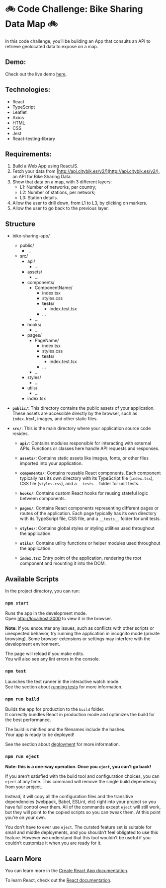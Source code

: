 # 🚲 Code Challenge: Bike Sharing Data Map 🚲

In this code challenge, you’ll be building an App that consults an API to retrieve geolocated data to expose on a map.

## Demo:

Check out the live demo [here](https://bike-sharing-app.netlify.app/).

## Technologies:

- React
- TypeScript
- Leaflet
- Axios
- HTML
- CSS
- Jest
- React-testing-library

## Requirements:

1. Build a Web App using ReactJS.
2. Fetch your data from [http://api.citybik.es/v2/](http://api.citybik.es/v2/), an API for Bike Sharing Data.
3. Show that data on a map, with 3 different layers:
   - L1: Number of networks, per country;
   - L2: Number of stations, per network;
   - L3: Station details.
4. Allow the user to drill down, from L1 to L3, by clicking on markers.
5. Allow the user to go back to the previous layer.

## Structure

- bike-sharing-app/

  - public/
    - ...
  - src/
    - api/
      - ...
    - assets/
      - ...
    - components/
      - ComponentName/
        - index.tsx
        - styles.css
        - **tests**/
          - index.test.tsx
        - ...
      - ...
    - hooks/
      - ...
    - pages/
      - PageName/
        - index.tsx
        - styles.css
        - **tests**/
          - index.test.tsx
        - ...
      - ...
    - styles/
      - ...
    - utils/
      - ...
    - index.tsx

- **`public/`**: This directory contains the public assets of your application. These assets are accessible directly by the browser, such as `index.html`, images, and other static files.

- **`src/`**: This is the main directory where your application source code resides.

  - **`api/`**: Contains modules responsible for interacting with external APIs. Functions or classes here handle API requests and responses.

  - **`assets/`**: Contains static assets like images, fonts, or other files imported into your application.

  - **`components/`**: Contains reusable React components. Each component typically has its own directory with its TypeScript file (`index.tsx`), CSS file (`styles.css`), and a `__tests__` folder for unit tests.

  - **`hooks/`**: Contains custom React hooks for reusing stateful logic between components.

  - **`pages/`**: Contains React components representing different pages or routes of the application. Each page typically has its own directory with its TypeScript file, CSS file, and a `__tests__` folder for unit tests.

  - **`styles/`**: Contains global styles or styling utilities used throughout the application.

  - **`utils/`**: Contains utility functions or helper modules used throughout the application.

  - **`index.tsx`**: Entry point of the application, rendering the root component and mounting it into the DOM.

## Available Scripts

In the project directory, you can run:

### `npm start`

Runs the app in the development mode.\
Open [http://localhost:3000](http://localhost:3000) to view it in the browser.

**Note:** If you encounter any issues, such as conflicts with other scripts or unexpected behavior, try running the application in incognito mode (private browsing). Some browser extensions or settings may interfere with the development environment.

The page will reload if you make edits.\
You will also see any lint errors in the console.

### `npm test`

Launches the test runner in the interactive watch mode.\
See the section about [running tests](https://facebook.github.io/create-react-app/docs/running-tests) for more information.

### `npm run build`

Builds the app for production to the `build` folder.\
It correctly bundles React in production mode and optimizes the build for the best performance.

The build is minified and the filenames include the hashes.\
Your app is ready to be deployed!

See the section about [deployment](https://facebook.github.io/create-react-app/docs/deployment) for more information.

### `npm run eject`

**Note: this is a one-way operation. Once you `eject`, you can’t go back!**

If you aren’t satisfied with the build tool and configuration choices, you can `eject` at any time. This command will remove the single build dependency from your project.

Instead, it will copy all the configuration files and the transitive dependencies (webpack, Babel, ESLint, etc) right into your project so you have full control over them. All of the commands except `eject` will still work, but they will point to the copied scripts so you can tweak them. At this point you’re on your own.

You don’t have to ever use `eject`. The curated feature set is suitable for small and middle deployments, and you shouldn’t feel obligated to use this feature. However we understand that this tool wouldn’t be useful if you couldn’t customize it when you are ready for it.

## Learn More

You can learn more in the [Create React App documentation](https://facebook.github.io/create-react-app/docs/getting-started).

To learn React, check out the [React documentation](https://reactjs.org/).

